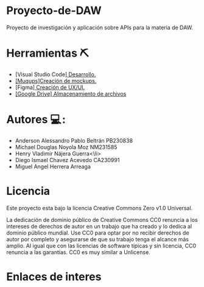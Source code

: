 # Proyecto-de-DAW
Proyecto de investigación y aplicación sobre APIs para la materia de DAW.

<h1>Herramientas ⛏️ </h1>
<ul>
  <li>[Visual Studio Code]<a href=https://code.visualstudio.com> Desarrollo.</li>
  <li>[Muqups]<a href=https://app.moqups.com>Creación de mockups.</a></li>
  <li>[Figma]<a href=https://www.figma.com> Creación de UX/UI.</li>
  <li>[Google Drive]<a href=https://www.google.com/intl/es/drive> Almacenamiento de archivos</a></li>
</ul>
<h1>Autores 💻 :</h1>
  <ul>
 <li>Anderson Alessandro Pablo Beltrán PB230838</li>
 <li>Michael Douglas Noyola Moz NM231585</li>
 <li>Henry Vladimir Nájera Guerra<\li>
 <li>Diego Ismael Chavez Acevedo CA230991</li>
 <li>Miguel Angel Herrera Arreaga</li>
 </ul>
<h1>Licencia </h1>
 <p>Este proyecto esta bajo la licencia Creative Commons Zero v1.0 Universal.</p>
 <p>La dedicación de dominio público de Creative Commons CC0 renuncia a los intereses de derechos de autor en un trabajo que ha creado y lo dedica al dominio   público mundial. Use CC0 para optar por no recibir derechos de autor por completo y asegurarse de que su trabajo tenga el alcance más amplio. Al igual que con las licencias de software típicas y sin licencia, CC0 renuncia a las garantías. CC0 es muy similar a Unlicense.</P>
 <h1>Enlaces de interes</h1>

